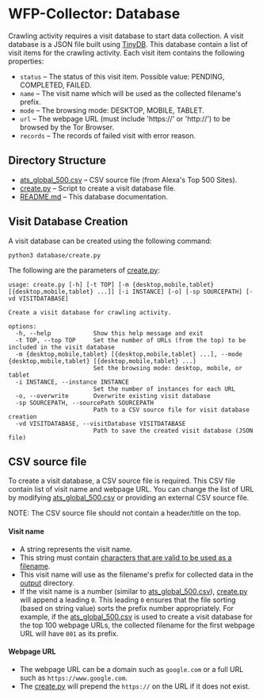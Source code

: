 # WFP-Collector: Database
Crawling activity requires a visit database to start data collection. A visit database is a JSON file built using [TinyDB](https://tinydb.readthedocs.io/en/latest/). This database contain a list of visit items for the crawling activity. Each visit item contains the following properties:
* `status` – The status of this visit item. Possible value: PENDING, COMPLETED, FAILED.
* `name` – The visit name which will be used as the collected filename's prefix.
* `mode` – The browsing mode: DESKTOP, MOBILE, TABLET.
* `url` – The webpage URL (must include 'https://' or 'http://') to be browsed by the Tor Browser.
* `records` – The records of failed visit with error reason.


## Directory Structure
* [ats_global_500.csv](ats_global_500.csv) – CSV source file (from Alexa's Top 500 Sites).
* [create.py](create.py) – Script to create a visit database file.
* [README.md](README.md) – This database documentation.


## Visit Database Creation
A visit database can be created using the following command:

```
python3 database/create.py
```

The following are the parameters of [create.py](create.py):

```
usage: create.py [-h] [-t TOP] [-m {desktop,mobile,tablet} [{desktop,mobile,tablet} ...]] [-i INSTANCE] [-o] [-sp SOURCEPATH] [-vd VISITDATABASE]

Create a visit database for crawling activity.

options:
  -h, --help            Show this help message and exit
  -t TOP, --top TOP     Set the number of URLs (from the top) to be included in the visit database
  -m {desktop,mobile,tablet} [{desktop,mobile,tablet} ...], --mode {desktop,mobile,tablet} [{desktop,mobile,tablet} ...]
                        Set the browsing mode: desktop, mobile, or tablet
  -i INSTANCE, --instance INSTANCE
                        Set the number of instances for each URL
  -o, --overwrite       Overwrite existing visit database
  -sp SOURCEPATH, --sourcePath SOURCEPATH
                        Path to a CSV source file for visit database creation
  -vd VISITDATABASE, --visitDatabase VISITDATABASE
                        Path to save the created visit database (JSON file)
```


## CSV source file
To create a visit database, a CSV source file is required. This CSV file contain list of visit name and webpage URL. You can change the list of URL by modifying [ats_global_500.csv](ats_global_500.csv) or providing an external CSV source file.

NOTE: The CSV source file should not contain a header/title on the top.

#### Visit name
* A string represents the visit name.
* This string must contain [characters that are valid to be used as a filename](https://www.mtu.edu/umc/services/websites/writing/characters-avoid/).
* This visit name will use as the filename's prefix for collected data in the [output](../output) directory.
* If the visit name is a number (similar to [ats_global_500.csv](ats_global_500.csv)), [create.py](create.py) will append a leading `0`. This leading `0` ensures that the file sorting (based on string value) sorts the prefix number appropriately. For example, if the [ats_global_500.csv](ats_global_500.csv) is used to create a visit database for the top 100 webpage URLs, the collected filename for the first webpage URL will have `001` as its prefix.

#### Webpage URL
* The webpage URL can be a domain such as `google.com` or a full URL such as `https://www.google.com`.
* The [create.py](create.py) will prepend the `https://` on the URL if it does not exist.
